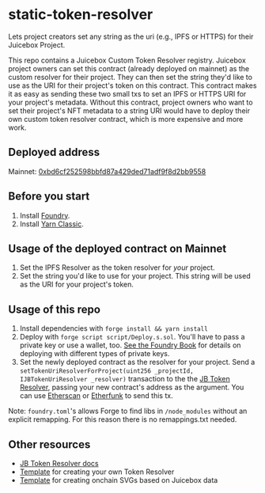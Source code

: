 # static-token-resolver
Lets project creators set any string as the uri (e.g., IPFS or HTTPS) for their Juicebox Project.

This repo contains a Juicebox Custom Token Resolver registry. Juicebox project owners can set this contract (already deployed on mainnet) as the custom resolver for their project. They can then set the string they'd like to use as the URI for their project's token on this contract. This contract makes it as easy as sending these two small txs to set an IPFS or HTTPS URI for your project's metadata. Without this contract, project owners who want to set their project's NFT metadata to a string URI would have to deploy their own custom token resolver contract, which is more expensive and more work.

## Deployed address
Mainnet: [0xbd6cf252598bbfd87a429ded71adf9f8d2bb9558](https://etherscan.io/address/0xbd6cf252598bbfd87a429ded71adf9f8d2bb9558)

## Before you start
1. Install [Foundry](https://book.getfoundry.sh/getting-started/installation).
2. Install [Yarn Classic](https://classic.yarnpkg.com/en/docs/install#mac-stable). 

## Usage of the deployed contract on Mainnet
1. Set the IPFS Resolver as the token resolver for *your* project.
2. Set the string you'd like to use for your project. This string will be used as the URI for your project's token.

## Usage of this repo 
1. Install dependencies with `forge install && yarn install`
2. Deploy with `forge script script/Deploy.s.sol`. You'll have to pass a private key or use a wallet, too. [See the Foundry Book](https://book.getfoundry.sh/reference/forge/forge-script#wallet-options---raw) for details on deploying with different types of private keys.
3. Set the newly deployed contract as the resolver for your project. Send a `setTokenUriResolverForProject(uint256 _projectId, IJBTokenUriResolver _resolver)` transaction to the the [JB Token Resolver](https://docs.juicebox.money/dev/extensions/juice-token-resolver/tokenuriresolver/#settokenuriresolverforproject), passing your new contract's address as the argument. You can use [Etherscan](https://etherscan.io/address/0x2c39bb41e2af6bec6c3bb102c07c15eda648a366#writeContract#F3) or [Etherfunk](https://etherfunk.io/address/0x2c39bb41e2af6bec6c3bb102c07c15eda648a366?fn=setTokenUriResolverForProject) to send this tx.

Note: `foundry.toml`'s allows Forge to find libs in `/node_modules` without an explicit remapping. For this reason there is no remappings.txt needed. 

## Other resources
- [JB Token Resolver docs](https://docs.juicebox.money/dev/extensions/juice-token-resolver/tokenuriresolver/)
- [Template](https://github.com/nnnnicholas/juice-token-resolver-template) for creating your own Token Resolver
- [Template](https://github.com/nnnnicholas/juice-svg-template) for creating onchain SVGs based on Juicebox data
